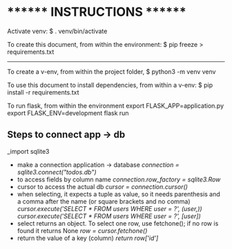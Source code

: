# ****** INSTRUCTIONS ******

Activate venv:
  $ . venv/bin/activate

To create this document, from within the environment:
  $ pip freeze > requirements.txt

  ------------------------------------------------

To create a v-env, from within the project folder,
  $ python3 -m venv venv

To use this document to install dependencies, from within a v-env:
  $ pip install -r requirements.txt

To run flask, from within the environment
  export FLASK_APP=application.py
  export FLASK_ENV=development
  flask run

## Steps to connect app -> db

_import sqlite3

* make a connection application -> database
_connection = sqlite3.connect("todos.db")_
* to access fields by column name
_connection.row\_factory = sqlite3.Row_
* cursor to access the actual db
_cursor = connection.cursor()_
* when selecting, it expects a tuple as value, so it needs parenthesis and a comma after the name (or square brackets and no comma)
_cursor.execute('SELECT * FROM users WHERE user = ?', (user,))_
_cursor.execute('SELECT * FROM users WHERE user = ?', \[user])_
* select returns an object. To select one row, use fetchone(); if no row is found it returns None
_row = cursor.fetchone()_
* return the value of a key (column)
_return row\['id']_
